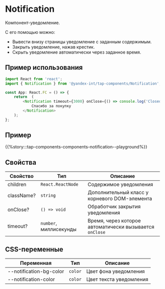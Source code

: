 # Notification

Компонент-уведомление.

С его помощью можно:

- Вывести внизу страницы уведомление с заданным содержимым.
- Закрыть уведомление, нажав крестик.
- Скрыть уведомление автоматически через заданное время.

## Пример использования

```typescript jsx
import React from 'react';
import { Notification } from '@yandex-int/tap-components/Notification';

const App: React.FC = () => {
    return  (
        <Notification timeout={3000} onClose={() => console.log('Closed!')}>
            Спасибо за покупку
        </Notification>
    );
};
```

## Пример

{{%story:::tap-components-components-notification--playground%}}

## Свойства

| Свойство       | Тип                                      | Описание                                                   |
| -------------- | ---------------------------------------- | ---------------------------------------------------------- |
| children       | `React.ReactNode`                        | Содержимое уведомления                                     |
| className?     | `string`                                 | Дополнительный класс у корневого DOM-элемента              |
| onClose?       | `() => void`                             | Обработчик закрытия уведомления                            |
| timeout?       | `number`, миллисекунды                   | Время, через которое автоматически вызывается `onClose`    |

## CSS-переменные

| Переменная                              | Тип      | Описание                                      |
| --------------------------------------- | -------- | --------------------------------------------- |
| --notification-bg-color                 | `color`  | Цвет фона уведомления                         |
| --notification-color                    | `color`  | Цвет текста уведомления                       |
